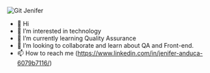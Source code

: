 ![Git Jenifer](https://user-images.githubusercontent.com/107861008/217264147-5ed4d0d7-354e-4cca-aa05-70146f15a189.png)


- 👋 Hi
- 👀 I’m interested in technology
- 🌱 I’m currently learning Quality Assurance
- 💞️ I’m looking to collaborate and learn about QA and Front-end.
- 📫 How to reach me (https://www.linkedin.com/in/jenifer-anduca-6079b7116/)

<!---
JeniferAnduca/JeniferAnduca is a ✨ special ✨ repository because its `README.md` (this file) appears on your GitHub profile.
You can click the Preview link to take a look at your changes.
--->

